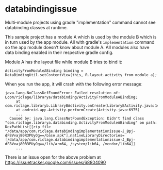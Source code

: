 # databindingissue

Multi-module projects using gradle "implementation" command cannot see databinding classes at runtime.

This sample project has a module A which is used by the module B which is in turn used by the app module. 
All with gradle's `implementation` command so the app module doesn't know about module A. All modules also have data binding enabled in their respective gradle config.

Module A has the layout file while module B tries to bind it: 

`ActivityFromModuleABinding binding = DataBindingUtil.setContentView(this, R.layout.activity_from_module_a);`

When you run the app, it will crash with the following error message:

```
java.lang.NoClassDefFoundError: Failed resolution of: Lcom/riclage/librarya/databinding/ActivityFromModuleABinding;
     at com.riclage.libraryb.LibraryBActivity.onCreate(LibraryBActivity.java:14)
     at android.app.Activity.performCreate(Activity.java:6975)
     ...
  Caused by: java.lang.ClassNotFoundException: Didn't find class "com.riclage.librarya.databinding.ActivityFromModuleABinding" on path: DexPathList[[zip file "/data/app/com.riclage.databindingimplementationissue-J_Bpj-dF8Vvaj80R3PUyOg==/base.apk"],nativeLibraryDirectories=[/data/app/com.riclage.databindingimplementationissue-J_Bpj-dF8Vvaj80R3PUyOg==/lib/arm64, /system/lib64, /vendor/lib64]]
     ...
```

There is an issue open for the above problem at https://issuetracker.google.com/issues/68804090
